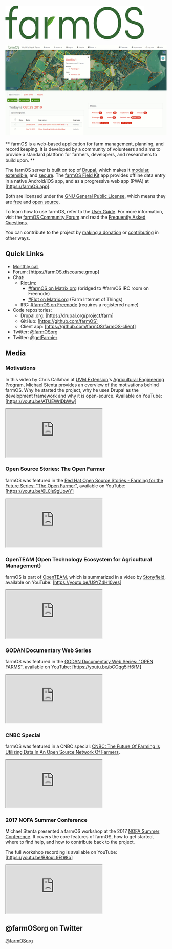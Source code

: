 ![farmOS](/img/farmOS.png)

![farmOS Screenshot](/img/screenshot.png)

**
farmOS is a web-based application for farm management, planning, and record
keeping. It is developed by a community of volunteers and aims to provide a
standard platform for farmers, developers, and researchers to build upon.
**

The farmOS server is built on top of [Drupal], which makes it [modular],
[extensible], and [secure]. The [farmOS Field Kit] app provides offline data
entry in a native Android/iOS app, and as a progressive web app (PWA) at
[https://farmOS.app].

Both are licensed under the [GNU General Public License], which means they are
[free] and [open source].

To learn how to use farmOS, refer to the [User Guide]. For more information,
visit the [farmOS Community Forum] and read the [Frequently Asked Questions].

You can contribute to the project by [making a donation] or [contributing] in
other ways.

## Quick Links

* [Monthly call]
* Forum: [https://farmOS.discourse.group]
* Chat:
    * Riot.im:
        * [#farmOS on Matrix.org] (bridged to #farmOS IRC room on Freenode)
        * [#FIot on Matrix.org] (Farm Internet of Things)
    * IRC: [#farmOS on Freenode] (requires a registered name)
* Code repositories:
    * Drupal.org: [https://drupal.org/project/farm]
    * GitHub: [https://github.com/farmOS]
    * Client app: [https://github.com/farmOS/farmOS-client]
* Twitter: [@farmOSorg]
* Twitter: [@getFarmier]

## Media

### Motivations

In this video by Chris Callahan at [UVM Extension]'s
[Agricultural Engineering Program], Michael Stenta provides an overview of the
motivations behind farmOS.  Why he started the project, why he uses Drupal as
the development framework and why it is open-source. Available on YouTube:
[https://youtu.be/ATUEWrlDbWw]

<div class="embed-responsive embed-responsive-4by3">
  <iframe class="embed-responsive-item" src="https://www.youtube.com/embed/ATUEWrlDbWw?rel=0" allowfullscreen></iframe>
</div>

### Open Source Stories: The Open Farmer

farmOS was featured in the [Red Hat Open Source Stories - Farming for the Future Series: "The Open Farmer"],
available on YouTube: [https://youtu.be/6L0is9gUowY]

<div class="embed-responsive embed-responsive-16by9">
  <iframe class="embed-responsive-item" src="https://www.youtube.com/embed/6L0is9gUowY?rel=0" allowfullscreen></iframe>
</div>

### OpenTEAM (Open Technology Ecosystem for Agricultural Management)

farmOS is part of [OpenTEAM], which is summarized in a video by [Stonyfield],
available on YouTube: [https://youtu.be/U9YZ4H10ves]

<div class="embed-responsive embed-responsive-16by9">
  <iframe class="embed-responsive-item" src="https://www.youtube.com/embed/U9YZ4H10ves?rel=0" allowfullscreen></iframe>
</div>

### GODAN Documentary Web Series

farmOS was featured in the [GODAN Documentary Web Series: "OPEN FARMS"],
available on YouTube: [https://youtu.be/bCOqg5iH6fM]

<div class="embed-responsive embed-responsive-16by9">
  <iframe class="embed-responsive-item" src="https://www.youtube.com/embed/bCOqg5iH6fM?rel=0" allowfullscreen></iframe>
</div>

### CNBC Special

farmOS was featured in a CNBC special:
[CNBC: The Future Of Farming Is Utilizing Data In An Open Source Network Of Farmers].

<div class="embed-responsive embed-responsive-16by9">
  <iframe class="embed-responsive-item" src="https://www.youtube.com/embed/zua1y-hBcGc?rel=0" allowfullscreen></iframe>
</div>

### 2017 NOFA Summer Conference

Michael Stenta presented a farmOS workshop at the 2017 [NOFA Summer Conference].
It covers the core features of farmOS, how to get started, where to find help,
and how to contribute back to the project.

The full workshop recording is available on YouTube:
[https://youtu.be/B8ouL9Et98o]

<div class="embed-responsive embed-responsive-16by9">
  <iframe class="embed-responsive-item" src="https://www.youtube.com/embed/B8ouL9Et98o?rel=0" allowfullscreen></iframe>
</div>

## @farmOSorg on Twitter

<a class="twitter-timeline" href="https://twitter.com/farmOSorg">@farmOSorg</a>
<script async src="//platform.twitter.com/widgets.js" charset="utf-8"></script>

[Drupal]: https://drupal.org
[modular]: http://en.wikipedia.org/wiki/Modular_programming
[extensible]: https://www.drupal.org/download
[secure]: http://www.drupal.org/documentation/is-drupal-secure
[farmOS Field Kit]: /guide/app
[https://farmOS.app]: https://farmOS.app
[User Guide]: /guide
[farmOS Community Forum]: https://farmOS.discourse.group
[making a donation]: /donate
[contributing]: /community/contribute
[Frequently Asked Questions]: /faq
[UVM Extension]: https://www.uvm.edu/extension
[Agricultural Engineering Program]: https://www.uvm.edu/extension/agriculture/agricultural_engineering
[https://youtu.be/ATUEWrlDbWw]: https://youtu.be/ATUEWrlDbWw
[Red Hat Open Source Stories - Farming for the Future Series: "The Open Farmer"]: https://www.redhat.com/en/open-source-stories/farming-for-the-future/open-farmer
[https://youtu.be/6L0is9gUowY]: https://youtu.be/6L0is9gUowY
[OpenTEAM]: https://wolfesneck.org/openteam
[Stonyfield]: https://www.stonyfield.com
[https://youtu.be/U9YZ4H10ves]: https://youtu.be/U9YZ4H10ves
[CNBC: The Future Of Farming Is Utilizing Data In An Open Source Network Of Farmers]: https://youtu.be/zua1y-hBcGc
[GODAN Documentary Web Series: "OPEN FARMS"]: http://www.godan.info/news/open-farms-godan-documentary-web-series-episode-3
[https://youtu.be/bCOqg5iH6fM]: https://youtu.be/bCOqg5iH6fM
[NOFA Summer Conference]: http://nofasummerconference.org
[https://youtu.be/B8ouL9Et98o]: https://youtu.be/B8ouL9Et98o
[GNU General Public License]: http://www.gnu.org/copyleft/gpl.html
[free]: https://en.wikipedia.org/wiki/Free_software
[open source]: http://en.wikipedia.org/wiki/Open_source
[groundwork]: /development/architecture
[contribute]: /community/contribute
[https://drupal.org/project/farm]: https://drupal.org/project/farm
[https://github.com/farmOS]: https://github.com/farmOS
[https://github.com/farmOS/farmOS-client]: https://github.com/farmOS/farmOS-client
[Monthly call]: /community/monthly-call
[https://farmOS.discourse.group]: https://farmOS.discourse.group
[#farmOS on Matrix.org]: https://riot.im/app/#/room/#farmOS:matrix.org
[#FIot on Matrix.org]: https://riot.im/app/#/room/#fiot:matrix.org
[#farmOS on Freenode]: http://webchat.freenode.net/?channels=#farmOS
[@farmOSorg]: https://twitter.com/farmOSorg
[@getFarmier]: https://twitter.com/getFarmier

